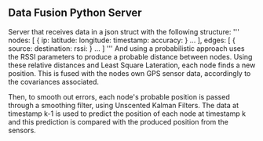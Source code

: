 ## Data Fusion Python Server
Server that receives data in a json struct with the following structure: 
'''
    nodes: [
        {
            ip: 
            latitude:
            longitude: 
            timestamp: 
            accuracy: 
        }
        ...
    ],
    edges: [
        {
            source: 
            destination: 
            rssi: 
        }
        ...
    ]
'''
And using a probabilistic approach uses the RSSI parameters to produce a probable distance between 
nodes. Using these relative distances and Least Square Lateration, each node finds a new position. This 
is fused with the nodes own GPS sensor data, accordingly to the covariances associated. 

Then, to smooth out errors, each node's probable position is passed through a 
smoothing filter, using Unscented Kalman Filters. The data at timestamp k-1 is 
used to predict the position of each node at timestamp k and this prediction is compared with the 
produced position from the sensors. 